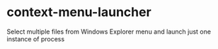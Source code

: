 # context-menu-launcher
Select multiple files from Windows Explorer menu and launch just one instance of process

